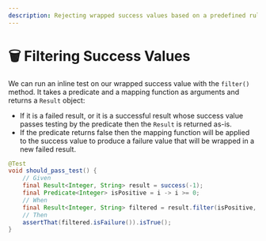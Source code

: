 ```yaml
---
description: Rejecting wrapped success values based on a predefined rule
---
```


# 🗑 Filtering Success Values

We can run an inline test on our wrapped success value with the `filter()` method. It takes a predicate and a mapping function as arguments and returns a `Result` object:

* If it is a failed result, or it is a successful result whose success value passes testing by the predicate then the `Result` is returned as-is.
* If the predicate returns false then the mapping function will be applied to the success value to produce a failure value that will be wrapped in a new failed result.

```java
@Test
void should_pass_test() {
    // Given
    final Result<Integer, String> result = success(-1);
    final Predicate<Integer> isPositive = i -> i >= 0;
    // When
    final Result<Integer, String> filtered = result.filter(isPositive, i -> "Negative number");
    // Then
    assertThat(filtered.isFailure()).isTrue();
}
```

